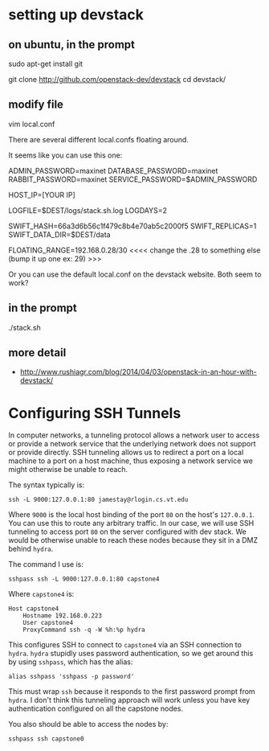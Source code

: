 # setting up devstack

## on ubuntu, in the prompt
sudo apt-get install git

git clone http://github.com/openstack-dev/devstack
cd devstack/

## modify file

vim local.conf

There are several different local.confs floating around.

It seems like you can use this one:

ADMIN_PASSWORD=maxinet
DATABASE_PASSWORD=maxinet
RABBIT_PASSWORD=maxinet
SERVICE_PASSWORD=$ADMIN_PASSWORD

HOST_IP=[YOUR IP]

LOGFILE=$DEST/logs/stack.sh.log
LOGDAYS=2

SWIFT_HASH=66a3d6b56c1f479c8b4e70ab5c2000f5
SWIFT_REPLICAS=1
SWIFT_DATA_DIR=$DEST/data

FLOATING_RANGE=192.168.0.28/30 <<<< change the .28 to something else (bump it up one ex: 29) >>>


Or you can use the default local.conf on the devstack website. Both seem to work? 


## in the prompt
./stack.sh

## more detail

- http://www.rushiagr.com/blog/2014/04/03/openstack-in-an-hour-with-devstack/

# Configuring SSH Tunnels
In computer networks, a tunneling protocol allows a network user to access or
provide a network service that the underlying network does not support or
provide directly. SSH tunneling allows us to redirect a port on a local machine
to a port on a host machine, thus exposing a network service we might otherwise
be unable to reach.

The syntax typically is:
```fish
ssh -L 9000:127.0.0.1:80 jamestay@rlogin.cs.vt.edu
```

Where `9000` is the local host binding of the port `80` on the host's
`127.0.0.1`. You can use this to route any arbitrary traffic. In our case, we
will use SSH tunneling to access port `80` on the server configured with dev
stack. We would be otherwise unable to reach these nodes because they sit in a
DMZ behind `hydra`.

The command I use is:
```fish
sshpass ssh -L 9000:127.0.0.1:80 capstone4
```

Where `capstone4` is:
```text
Host capstone4
    Hostname 192.168.0.223
    User capstone4
    ProxyCommand ssh -q -W %h:%p hydra
```

This configures SSH to connect to `capstone4` via an SSH connection to `hydra`.
`hydra` stupidly uses password authentication, so we get around this by using
`sshpass`, which has the alias:

```fish
alias sshpass 'sshpass -p password'
```

This must wrap `ssh` because it responds to the first password prompt from
`hydra`. I don't think this tunneling approach will work unless you have key
authentication configured on all the capstone nodes.

You also should be able to access the nodes by:
```fish
sshpass ssh capstone0
```
